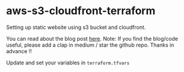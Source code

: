 # aws-s3-cloudfront-terraform
Setting up static website using s3 bucket and cloudfront.

You can read about the blog post [here](https://medium.com/p/e4fe87ea1539).
Note: If you find the blog/code useful, please add a clap in medium / star the github repo. Thanks in advance !!

Update and set your variables in `terraform.tfvars`
